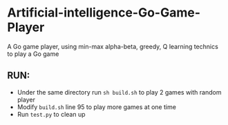 # Artificial-intelligence-Go-Game-Player
A Go game player, using min-max alpha-beta, greedy, Q learning technics to play a Go game


## RUN:
* Under the same directory run ``sh build.sh`` to play 2 games with random player
* Modify ``build.sh`` line 95 to play more games at one time
* Run ``test.py`` to clean up 

